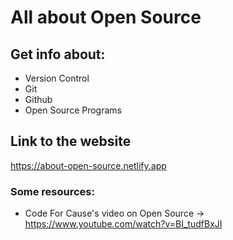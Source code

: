 # All about Open Source

## Get info about:
* Version Control
* Git
* Github
* Open Source Programs

## Link to the website
https://about-open-source.netlify.app

### Some resources:
* Code For Cause's video on Open Source ->
https://www.youtube.com/watch?v=BI_tudfBxJI